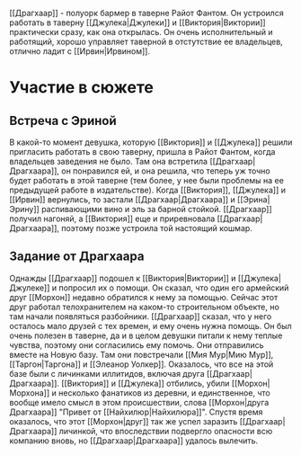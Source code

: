 [[Драгхаар]] - полуорк бармер в таверне Райот Фантом.
Он устроился работать в таверну [[Джулека|Джулеки]] и [[Виктория|Виктории]] практически сразу, как она открылась. Он очень исполнительный и работящий, хорошо управляет таверной в отстутствие ее владельцев, отлично ладит с [[Ирвин|Ирвином]].
# Участие в сюжете
## Встреча с Эриной 
В какой-то момент девушка, которую [[Виктория]] и [[Джулека]] решили пригласить работать в свою таверну, пришла в Райот Фантом, когда владельцев заведения не было. Там она встретила [[Драгхаар|Драгхаара]], он понравился ей, и она решила, что теперь уж точно будет работать в этой таверне (тем более, у нее были проблемы на ее предыдущей работе в издательстве).
Когда [[Виктория]], [[Джулека]] и [[Ирвин]] вернулись, то застали [[Драгхаар|Драгхаара]] и [[Эрина|Эрину]] распивающими вино и эль за барной стойкой. [[Драгхаар]] получил нагоняй, а [[Виктория]] еще и приревновала [[Драгхаар|Драгхаара]], поэтому позже устроила той настоящий кошмар.
## Задание от Драгхаара
Однажды [[Драгхаар]] подошел к [[Виктория|Виктории]] и [[Джулека|Джулеке]] и попросил их о помощи. Он сказал, что один его армейский друг [[Морхон]] недавно обратился к нему за помощью. Сейчас этот друг работал телохранителем на каком-то строительном объекте, но там начали появляться разбойники.
[[Драгхаар]] сказал, что у него осталось мало друзей с тех времен, и ему очень нужна помощь. Он был очень полезен в таверне, да и в целом девушки питали к нему теплые чувства, поэтому они согласились ему помочь. Они отправились вместе на Новую базу.
Там они повстречали [[Мия Мур|Мию Мур]], [[Таргон|Таргона]] и [[Элеанор Уолкер]]. Оказалось, что все на этой базе были с личинками иллитидов, включая друга [[Драгхаар|Драгхаара]]. [[Виктория]] и [[Джулека]] отбились, убили [[Морхон|Морхона]] и несколько фанатиков из деревни, и единственное, что вообще имело смысл в этом происшествии, слова [[Морхон|друга Драгхаара]] "Привет от [[Найхилюр|Найхилюра]]".
Спустя время оказалось, что этот [[Морхон|друг]] так же успел заразить [[Драгхаар|Драгхаара]] личинкой, что впоследствии подвергло опасности всю компанию вновь, но [[Драгхаар|Драгхаара]] удалось вылечить.